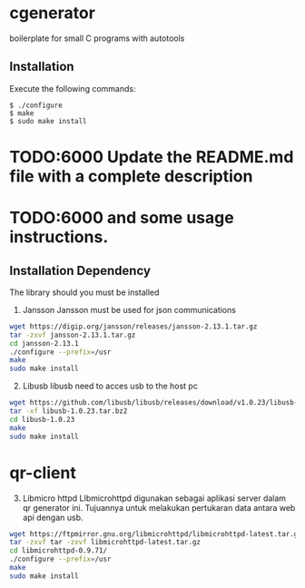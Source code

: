 cgenerator
=============================

boilerplate for small C programs with autotools

Installation
------------

Execute the following commands:

    $ ./configure
    $ make
    $ sudo make install



# TODO:6000 Update the README.md file with a complete description
# TODO:6000 and some usage instructions.
## Installation Dependency
The library should you must be installed
1. Jansson
Jansson must be used for json communications
```bash
wget https://digip.org/jansson/releases/jansson-2.13.1.tar.gz
tar -zxvf jansson-2.13.1.tar.gz
cd jansson-2.13.1
./configure --prefix=/usr
make
sudo make install
```

2. Libusb
libusb need to acces usb to the host pc
```bash
wget https://github.com/libusb/libusb/releases/download/v1.0.23/libusb-1.0.23.tar.bz2
tar -xf libusb-1.0.23.tar.bz2
cd libusb-1.0.23
make
sudo make install
```
# qr-client

3. Libmicro httpd
LIbmicrohttpd digunakan sebagai aplikasi server dalam qr generator ini. Tujuannya untuk melakukan pertukaran data antara
web api dengan usb.
```bash
wget https://ftpmirror.gnu.org/libmicrohttpd/libmicrohttpd-latest.tar.gz
tar -zxvf tar -zxvf libmicrohttpd-latest.tar.gz
cd libmicrohttpd-0.9.71/
./configure --prefix=/usr
make
sudo make install
```